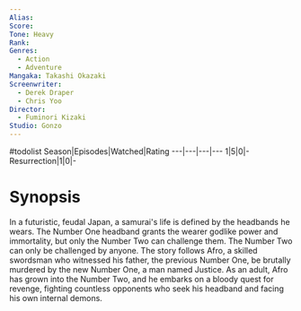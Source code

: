 ```yaml
---
Alias:
Score:
Tone: Heavy
Rank:
Genres:
  - Action
  - Adventure
Mangaka: Takashi Okazaki
Screenwriter:
  - Derek Draper
  - Chris Yoo
Director:
  - Fuminori Kizaki
Studio: Gonzo
---
```

#todolist
Season|Episodes|Watched|Rating
---|---|---|---
1|5|0|-
Resurrection|1|0|-

# Synopsis
In a futuristic, feudal Japan, a samurai's life is defined by the headbands he wears. The Number One headband grants the wearer godlike power and immortality, but only the Number Two can challenge them. The Number Two can only be challenged by anyone. The story follows Afro, a skilled swordsman who witnessed his father, the previous Number One, be brutally murdered by the new Number One, a man named Justice. As an adult, Afro has grown into the Number Two, and he embarks on a bloody quest for revenge, fighting countless opponents who seek his headband and facing his own internal demons.